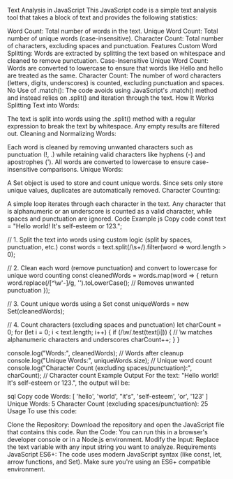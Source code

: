 Text Analysis in JavaScript
This JavaScript code is a simple text analysis tool that takes a block of text and provides the following statistics:

Word Count: Total number of words in the text.
Unique Word Count: Total number of unique words (case-insensitive).
Character Count: Total number of characters, excluding spaces and punctuation.
Features
Custom Word Splitting: Words are extracted by splitting the text based on whitespace and cleaned to remove punctuation.
Case-Insensitive Unique Word Count: Words are converted to lowercase to ensure that words like Hello and hello are treated as the same.
Character Count: The number of word characters (letters, digits, underscores) is counted, excluding punctuation and spaces.
No Use of .match(): The code avoids using JavaScript's .match() method and instead relies on .split() and iteration through the text.
How It Works
Splitting Text into Words:

The text is split into words using the .split() method with a regular expression to break the text by whitespace.
Any empty results are filtered out.
Cleaning and Normalizing Words:

Each word is cleaned by removing unwanted characters such as punctuation (!, .) while retaining valid characters like hyphens (-) and apostrophes (').
All words are converted to lowercase to ensure case-insensitive comparisons.
Unique Words:

A Set object is used to store and count unique words. Since sets only store unique values, duplicates are automatically removed.
Character Counting:

A simple loop iterates through each character in the text. Any character that is alphanumeric or an underscore is counted as a valid character, while spaces and punctuation are ignored.
Code Example
js
Copy code
const text = "Hello world! It's self-esteem or 123.";

// 1. Split the text into words using custom logic (split by spaces, punctuation, etc.)
const words = text.split(/\s+/).filter(word => word.length > 0);

// 2. Clean each word (remove punctuation) and convert to lowercase for unique word counting
const cleanedWords = words.map(word => {
  return word.replace(/[^\w'-]/g, '').toLowerCase(); // Removes unwanted punctuation
});

// 3. Count unique words using a Set
const uniqueWords = new Set(cleanedWords);

// 4. Count characters (excluding spaces and punctuation)
let charCount = 0;
for (let i = 0; i < text.length; i++) {
  if (/\w/.test(text[i])) { // \w matches alphanumeric characters and underscores
    charCount++;
  }
}

console.log("Words:", cleanedWords);  // Words after cleanup
console.log("Unique Words:", uniqueWords.size);  // Unique word count
console.log("Character Count (excluding spaces/punctuation):", charCount);  // Character count
Example Output
For the text: "Hello world! It's self-esteem or 123.", the output will be:

sql
Copy code
Words: [ 'hello', 'world', "it's", 'self-esteem', 'or', '123' ]
Unique Words: 5
Character Count (excluding spaces/punctuation): 25
Usage
To use this code:

Clone the Repository: Download the repository and open the JavaScript file that contains this code.
Run the Code: You can run this in a browser's developer console or in a Node.js environment.
Modify the Input: Replace the text variable with any input string you want to analyze.
Requirements
JavaScript ES6+: The code uses modern JavaScript syntax (like const, let, arrow functions, and Set). Make sure you're using an ES6+ compatible environment.
